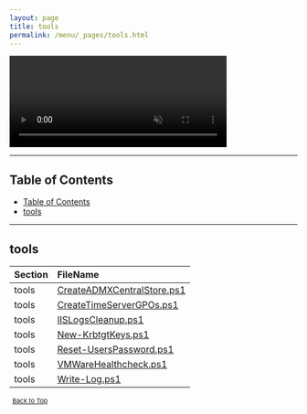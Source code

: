 ```yaml
---
layout: page
title: tools
permalink: /menu/_pages/tools.html
---
```


<video width="380" height="160" controls autoplay loop muted>
    <source src="/assets/menu/tools.mp4" type="video/mp4">
    Your browser does not support the video tag.
</video>

---

## Table of Contents

- [Table of Contents](#table-of-contents)
- [tools](#tools)

---

## tools

| Section | FileName                                                            |
| :------ | :------------------------------------------------------------------ |
| tools   | [CreateADMXCentralStore.ps1](/_posts/tools/createadmxcentralstore/) |
| tools   | [CreateTimeServerGPOs.ps1](/_posts/tools/createtimeservergpos/)     |
| tools   | [IISLogsCleanup.ps1](/_posts/tools/iislogscleanup/)                 |
| tools   | [New-KrbtgtKeys.ps1](/_posts/tools/new-krbtgtkeys/)                 |
| tools   | [Reset-UsersPassword.ps1](/_posts/tools/reset-userspassword/)       |
| tools   | [VMWareHealthcheck.ps1](/_posts/tools/vmwarehealthcheck/)           |
| tools   | [Write-Log.ps1](/_posts/tools/write-log/)                           |

<span style="font-size:11px;"><a href="#"><i class="fas fa-caret-up" aria-hidden="true" style="color: white; margin-right:5px;"></i>Back to Top</a></span>

